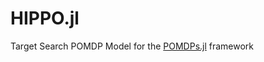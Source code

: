 # HIPPO.jl
Target Search POMDP Model for the [POMDPs.jl](https://github.com/JuliaPOMDP/POMDPs.jl) framework
